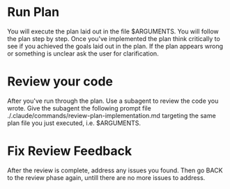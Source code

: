 # Run Plan

You will execute the plan laid out in the file $ARGUMENTS. You will follow the plan
step by step. Once you've implemented the plan think critically to see if you achieved the goals laid out in the plan. If the plan appears wrong or something 
is unclear ask the user for clarification.

# Review your code 

After you've run through the plan. Use a subagent to review the code you wrote. Give the subagent the following prompt file ./.claude/commands/review-plan-implementation.md targeting the same plan file you just executed, i.e. $ARGUMENTS.

# Fix Review Feedback

After the review is complete, address any issues you found. Then go BACK to the review phase again, untill there are no more issues to address.
